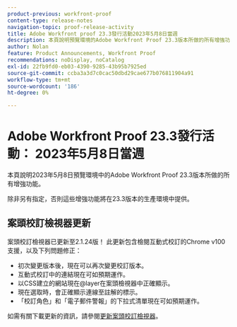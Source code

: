 ```yaml
---
product-previous: workfront-proof
content-type: release-notes
navigation-topic: proof-release-activity
title: Adobe Workfront proof 23.3發行活動2023年5月8日當週
description: 本頁說明預覽環境的Adobe Workfront Proof 23.3版本所做的所有增強功能。 這些增強功能將在2023年5月8日當週的生產環境中提供。
author: Nolan
feature: Product Announcements, Workfront Proof
recommendations: noDisplay, noCatalog
exl-id: 22fb9fd0-eb03-4390-9285-43b95b7925ed
source-git-commit: ccba3a3d7c0cac50dbd29cae677b076811904a91
workflow-type: tm+mt
source-wordcount: '186'
ht-degree: 0%

---
```


# Adobe Workfront Proof 23.3發行活動： 2023年5月8日當週

本頁說明2023年5月8日預覽環境中的Adobe Workfront Proof 23.3版本所做的所有增強功能。

除非另有指定，否則這些增強功能將在23.3版本的生產環境中提供。

## 案頭校訂檢視器更新

案頭校訂檢視器已更新至2.1.24版！ 此更新包含檢閱互動式校訂的Chrome v100支援，以及下列問題修正：

* 初次變更版本後，現在可以再次變更校訂版本。
* 互動式校訂中的連結現在可如預期運作。
* 以CSS建立的網站現在@layer在案頭檢視器中正確顯示。
* 現在選取時，會正確顯示連線至註解的標示。
* 「校訂角色」和「電子郵件警報」的下拉式清單現在可如預期運作。

如需有關下載更新的資訊，請參閱[更新案頭校訂檢視器](/help/quicksilver/review-and-approve-work/proofing/use-the-desktop-proofing-viewer/update-the-desktop-proofing-viewer.md)。
